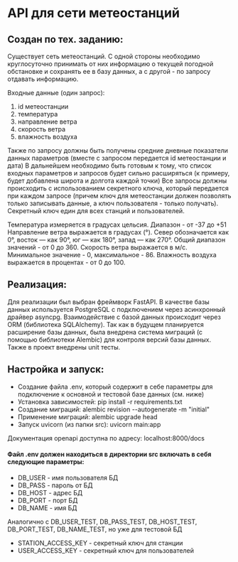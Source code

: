 <h1>API для сети метеостанций</h1>
<h2>Создан по тех. заданию:</h2>
<p>
Существует сеть метеостанций. С одной стороны необходимо круглосуточно принимать от них информацию о текущей погодной обстановке и сохранять ее в базу данных, а с другой - по запросу отдавать информацию.</p>

<p>Входные данные (один запрос):</p>
<ol>
<li>id метеостанции</li>
<li>температура</li>
<li>направление ветра</li>
<li>скорость ветра</li>
<li>влажность воздуха</li>
</ol>

<p>
Также по запросу должны быть получены средние дневные показатели данных параметров (вместе с запросом передается id метеостанции и дата)
В дальнейшем необходимо быть готовым к тому, что список входных параметров и запросов будет сильно расширяться (к примеру, будет добавлена широта и долгота каждой точки)
Все запросы должны происходить с использованием секретного ключа, который передается при каждом запросе (причем ключ для метеостанции должен позволять только записывать данные, а ключ пользователя - только получать). Секретный ключ един для всех станций и пользователей.
</p>

<p>
Температура измеряется в градусах цельсия. Диапазон - от -37 до +51
Направление ветра выражается в градусах (°). Север обозначается как 0°, восток — как 90°, юг — как 180°, запад — как 270°. Общий диапазон значений - от 0 до 360.
Скорость ветра выражается в м/с. Минимальное значение - 0, максимальное - 86.
Влажность воздуха выражается в процентах - от 0 до 100.
</p>


<h2>Реализация:</h2>

<p>Для реализации был выбран фреймворк FastAPI. В качестве базы данных используется PostgreSQL с подключением через
асинхронный драйвер asyncpg. Взаимодействие с базой данных происходит через ORM (библиотека SQLAlchemy). Так как в 
будущем планируется расширение базы данных, была внедрена система миграций (с помощью библиотеки Alembic) для контроля
версий базы данных. Также в проект внедрены unit тесты.</p>

<h2>Настройка и запуск:</h2>
<ul>
<li>Создание файла .env, который содержит в себе параметры для подключение к основной и тестовой базе данных (см. ниже)</li>
<li>Установка зависимостей: pip install -r requirements.txt</li>
<li>Создание миграций: alembic revision --autogenerate -m "initial"</li>
<li>Применение миграций: alembic upgrade head</li>
<li>Запуск uvicorn (из папки src): uvicorn main:app</li>
</ul>

<p>Документация openapi доступна по адресу: localhost:8000/docs</p>

<h4> Файл .env должен находиться в директории src включать в себя следующие параметры: </h4>
<ul>
<li>DB_USER - имя пользователя БД</li> 
<li>DB_PASS - пароль от БД</li>
<li>DB_HOST - адрес БД</li>
<li>DB_PORT - порт БД</li>
<li>DB_NAME - имя БД</li>
</ul>

<p>Аналогично с DB_USER_TEST, DB_PASS_TEST, DB_HOST_TEST, DB_PORT_TEST, DB_NAME_TEST, но уже для тестовой БД</p>

<ul>
<li>STATION_ACCESS_KEY - секретный ключ для станции</li>
<li>USER_ACCESS_KEY - секретный ключ для пользователей</li>
</ul>




